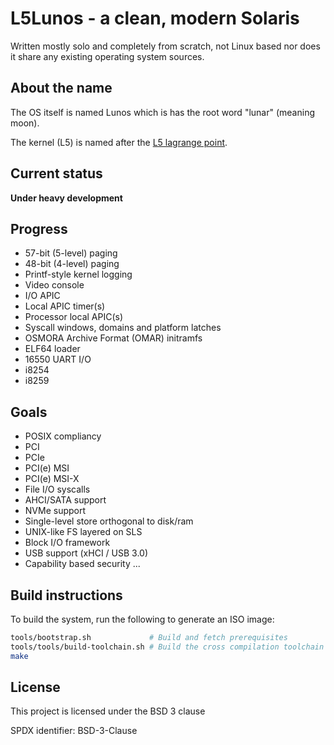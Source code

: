 # L5Lunos - a clean, modern Solaris

Written mostly solo and completely from scratch, not Linux based nor does it
share any existing operating system sources.

## About the name

The OS itself is named Lunos which is has the root word "lunar" (meaning moon).

The kernel (L5) is named after the [L5 lagrange point](https://en.wikipedia.org/wiki/Lagrange_point).

## Current status

**Under heavy development**

## Progress

- 57-bit (5-level) paging
- 48-bit (4-level) paging
- Printf-style kernel logging
- Video console
- I/O APIC
- Local APIC timer(s)
- Processor local APIC(s)
- Syscall windows, domains and platform latches
- OSMORA Archive Format (OMAR) initramfs
- ELF64 loader
- 16550 UART I/O
- i8254
- i8259

## Goals

- POSIX compliancy
- PCI
- PCIe
- PCI(e) MSI
- PCI(e) MSI-X
- File I/O syscalls
- AHCI/SATA support
- NVMe support
- Single-level store orthogonal to disk/ram
- UNIX-like FS layered on SLS
- Block I/O framework
- USB support (xHCI / USB 3.0)
- Capability based security
...

## Build instructions

To build the system, run the following to generate an ISO image:

```sh
tools/bootstrap.sh             # Build and fetch prerequisites
tools/tools/build-toolchain.sh # Build the cross compilation toolchain
make
```

## License

This project is licensed under the BSD 3 clause

SPDX identifier: BSD-3-Clause
